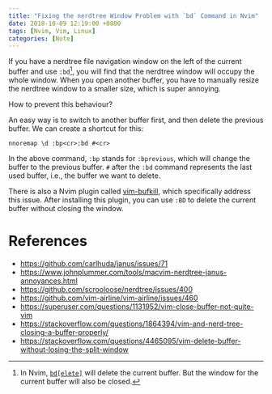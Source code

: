 ```yaml
---
title: "Fixing the nerdtree Window Problem with `bd` Command in Nvim"
date: 2018-10-09 12:19:00 +0800
tags: [Nvim, Vim, Linux]
categories: [Note]
---
```


If you have a nerdtree file navigation window on the left of the current buffer
and use `:bd`[^1], you will find that the nerdtree window will occupy the whole
window.  When you open another buffer, you have to manually resize the nerdtree
window to a smaller size, which is super annoying.

How to prevent this behaviour?

<!--more-->

An easy way is to switch to another buffer first, and then delete the previous
buffer. We can create a shortcut for this:

```vim
nnoremap \d :bp<cr>:bd #<cr>
```

In the above command, `:bp` stands for `:bprevious`, which will change the
buffer to the previous buffer. `#` after the `:bd` command represents the last
used buffer, i.e., the buffer we want to delete.

There is also a Nvim plugin called
[vim-bufkill](https://github.com/qpkorr/vim-bufkill), which specifically
address this issue. After installing this plugin, you can use `:BD` to delete
the current buffer without closing the window.

# References
+ https://github.com/carlhuda/janus/issues/71
+ https://www.johnplummer.com/tools/macvim-nerdtree-janus-annoyances.html
+ https://github.com/scrooloose/nerdtree/issues/400
+ https://github.com/vim-airline/vim-airline/issues/460
+ https://superuser.com/questions/1131952/vim-close-buffer-not-quite-vim
+ https://stackoverflow.com/questions/1864394/vim-and-nerd-tree-closing-a-buffer-properly/
+ https://stackoverflow.com/questions/4465095/vim-delete-buffer-without-losing-the-split-window

[^1]: In Nvim, [`bd[elete]`](https://neovim.io/doc/user/windows.html#:bdelete) will delete the current buffer. But the window for the current buffer will also be closed.
